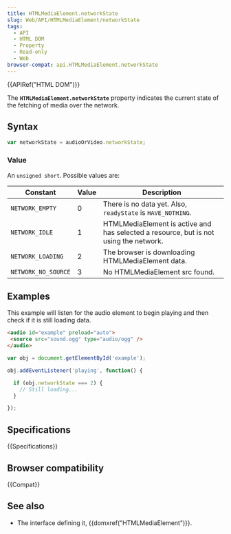 ```yaml
---
title: HTMLMediaElement.networkState
slug: Web/API/HTMLMediaElement/networkState
tags:
  - API
  - HTML DOM
  - Property
  - Read-only
  - Web
browser-compat: api.HTMLMediaElement.networkState
---
```

{{APIRef("HTML DOM")}}

The
**`HTMLMediaElement.networkState`** property indicates the
current state of the fetching of media over the network.

## Syntax

```js
var networkState = audioOrVideo.networkState;
```

### Value

An `unsigned short`. Possible values are:

| Constant            | Value | Description                                                                           |
| ------------------- | ----- | ------------------------------------------------------------------------------------- |
| `NETWORK_EMPTY`     | 0     | There is no data yet. Also, `readyState` is `HAVE_NOTHING`.                           |
| `NETWORK_IDLE`      | 1     | HTMLMediaElement is active and has selected a resource, but is not using the network. |
| `NETWORK_LOADING`   | 2     | The browser is downloading HTMLMediaElement data.                                     |
| `NETWORK_NO_SOURCE` | 3     | No HTMLMediaElement src found.                                                        |

## Examples

This example will listen for the audio element to begin playing and then check if it is
still loading data.

```html
<audio id="example" preload="auto">
 <source src="sound.ogg" type="audio/ogg" />
</audio>
```

```js
var obj = document.getElementById('example');

obj.addEventListener('playing', function() {

  if (obj.networkState === 2) {
    // Still loading...
  }

});
```

## Specifications

{{Specifications}}

## Browser compatibility

{{Compat}}

## See also

- The interface defining it, {{domxref("HTMLMediaElement")}}.
